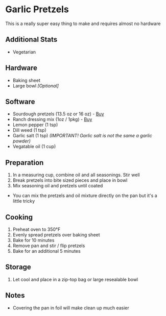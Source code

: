 # Garlic Pretzels

This is a really super easy thing to make and requires almost no hardware

## Additional Stats

* Vegetarian

## Hardware

* Baking sheet
* Large bowl _\[Optional\]_

## Software

* Sourdough pretzels (13.5 oz or 16 oz) - [Buy](http://amzn.to/1GwyTOx)
* Ranch dressing mix (1oz / 1pkg) - [Buy](http://amzn.to/1HEW1yt)
* Lemon pepper (1 tsp)
* Dill weed (1 tsp)
* Garlic salt (1 tsp) _(IMPORTANT! Garlic salt is not the same a garlic powder)_
* Vegatable oil (1 cup)

## Preparation

1. In a measuring cup, combine oil and all seasonings.  Stir well
2. Break pretzels into bite sized pieces and place in bowl
3. Mix seasoning oil and pretzels until coated
* You can mix the pretzels and oil mixture directly on the pan but it's a little tricky

## Cooking

1. Preheat oven to 350°F
2. Evenly spread pretzels over baking sheet
3. Bake for 10 minutes
4. Remove pan and stir / flip pretzels
5. Bake for an additional 5 minutes

## Storage

1. Let cool and place in a zip-top bag or large resealable bowl

## Notes

* Covering the pan in foil will make clean up much easier
